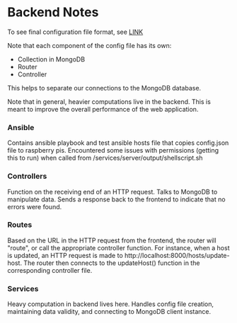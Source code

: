 # Backend Notes

To see final configuration file format, see [LINK](https://github.com/UMNET-perfSONAR/pSSID2/blob/main/pSSID_config.json)

Note that each component of the config file has its own:
* Collection in MongoDB
* Router
* Controller

This helps to separate our connections to the MongoDB database. 

Note that in general, heavier computations live in the backend. This is meant to improve the overall performance of the web application.

### Ansible 
Contains ansible playbook and test ansible hosts file that copies config.json file to raspberry pis. Encountered some issues with permissions (getting this to run) when called from /services/server/output/shellscript.sh

### Controllers
Function on the receiving end of an HTTP request. 
Talks to MongoDB to manipulate data. 
Sends a response back to the frontend to indicate that no errors were found.

### Routes
Based on the URL in the HTTP request from the frontend, the router will "route", or call the appropriate controller function. 
For instance, when a host is updated, an HTTP request is made to http://localhost:8000/hosts/update-host. The router then connects to the updateHost() function in the corresponding controller file. 

### Services
Heavy computation in backend lives here. Handles config file creation, maintaining data validity, and connecting to MongoDB client instance.

